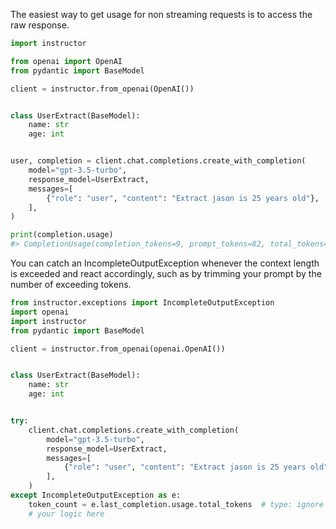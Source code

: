 The easiest way to get usage for non streaming requests is to access the raw response.

```python
import instructor

from openai import OpenAI
from pydantic import BaseModel

client = instructor.from_openai(OpenAI())


class UserExtract(BaseModel):
    name: str
    age: int


user, completion = client.chat.completions.create_with_completion(
    model="gpt-3.5-turbo",
    response_model=UserExtract,
    messages=[
        {"role": "user", "content": "Extract jason is 25 years old"},
    ],
)

print(completion.usage)
#> CompletionUsage(completion_tokens=9, prompt_tokens=82, total_tokens=91)
```

You can catch an IncompleteOutputException whenever the context length is exceeded and react accordingly, such as by trimming your prompt by the number of exceeding tokens.

```python
from instructor.exceptions import IncompleteOutputException
import openai
import instructor
from pydantic import BaseModel

client = instructor.from_openai(openai.OpenAI())


class UserExtract(BaseModel):
    name: str
    age: int


try:
    client.chat.completions.create_with_completion(
        model="gpt-3.5-turbo",
        response_model=UserExtract,
        messages=[
            {"role": "user", "content": "Extract jason is 25 years old"},
        ],
    )
except IncompleteOutputException as e:
    token_count = e.last_completion.usage.total_tokens  # type: ignore
    # your logic here
```
